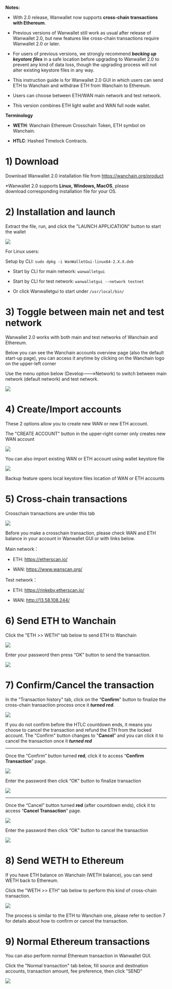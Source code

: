**Notes:**

* With 2.0 release, Wanwallet now supports **cross-chain transactions with Ethereum**. 

* Previous versions of Wanwallet still work as usual after release of Wanwallet 2.0, but new features like cross-chain transactions require Wanwallet 2.0 or later.

* For users of previous versions, we strongly recommend **_backing up keystore files_** in a safe location before upgrading to Wanwallet 2.0 to prevent any kind of data loss, though the upgrading process will not alter existing keystore files in any way.

* This instruction guide is for Wanwallet 2.0 GUI in which users can send ETH to Wanchain and withdraw ETH from Wanchain to Ethereum.

* Users can choose between ETH/WAN main network and test network.

* This version combines ETH light wallet and WAN full node wallet.

**Terminology**

* **WETH**: Wanchain Ethereum Crosschain Token, ETH symbol on Wanchain.

* **HTLC**: Hashed Timelock Contracts.




# 1) Download

Download Wanwallet 2.0 installation file from https://wanchain.org/product

*Wanwallet 2.0 supports **Linux, Windows, MacOS**, please download corresponding installation file for your OS.

# 2) Installation and launch

Extract the file, run, and click the "LAUNCH APPLICATION" button to start the wallet

![](https://raw.githubusercontent.com/albert-fu/images_for_github/master/test/Wanwallet_launch.PNG)


For Linux users: 

Setup by CLI: `sudo dpkg -i WanWalletGui-linux64-2.X.X.deb`

* Start by CLI for main network: `wanwalletgui`                

* Start by CLI for test network: `wanwalletgui --network testnet`

* Or click Wanwalletgui to start under `/usr/local/bin/`

# 3) Toggle between main net and test network

Wanwallet 2.0 works with both main and test networks of Wanchain and Ethereum.

Below you can see the Wanchain accounts overview page (also the default start-up page), you can access it anytime by clicking on the Wanchain logo on the upper-left corner

Use the menu option below (Develop--->Network) to switch between main network (default network) and test network.

![](https://raw.githubusercontent.com/albert-fu/images_for_github/master/test/Wanwallet_toggle_network.PNG)



# 4) Create/Import accounts

These 2 options allow you to create new WAN or new ETH account. 

The "CREATE ACCOUNT" button in the upper-right corner only creates new WAN account

![](https://raw.githubusercontent.com/albert-fu/images_for_github/master/test/Wanwallet_create_account.PNG)

You can also import existing WAN or ETH account using wallet keystore file

![](https://raw.githubusercontent.com/albert-fu/images_for_github/master/test/Wanwallet_create_account.PNG)

Backup feature opens local keystore files location of WAN or ETH accounts



# 5) Cross-chain transactions

Crosschain transactions are under this tab

![](https://raw.githubusercontent.com/albert-fu/images_for_github/master/test/Wanwallet_crosschain.PNG)

Before you make a crosschain transaction, please check WAN and ETH balance in your account in Wanwallet GUI or with links below.

Main network：

* ETH: https://etherscan.io/

* WAN: https://www.wanscan.org/


Test network：

* ETH: https://rinkeby.etherscan.io/

* WAN: http://13.58.108.244/


# 6) Send ETH to Wanchain

Click the "ETH >> WETH" tab below to send ETH to Wanchain

![](https://raw.githubusercontent.com/albert-fu/images_for_github/master/test/Wanwallet_ETHtoWanchain.PNG)

Enter your password then press “OK” button to send the transaction.

![](https://raw.githubusercontent.com/albert-fu/images_for_github/master/test/Wanwallet_sendTransaction.PNG)


# 7) Confirm/Cancel the transaction

In the "Transaction history" tab, click on the “**Confirm**" button to finalize the cross-chain transaction process once it _**turned red**_.

![](https://raw.githubusercontent.com/albert-fu/images_for_github/master/test/Wanwallet_confirm_cancel_transaction.PNG)

If you do not confirm before the HTLC countdown ends, it means you choose to cancel the transaction and refund the ETH from the locked account. 
The "Confirm" button changes to "**Cancel**" and you can click it to cancel the transaction once it _**turned red**_


***

Once the “Confirm” button turned **red**, click it to access “**Confirm Transaction**” page.

![](https://raw.githubusercontent.com/albert-fu/images_for_github/master/test/Wanwallet_confirm_transaction_1.PNG)

Enter the password then click “OK” button to finalize transaction 

![](https://raw.githubusercontent.com/albert-fu/images_for_github/master/test/Wanwallet_confirm_transaction_2.PNG)


***

Once the “Cancel” button turned **red** (after countdown ends), click it to access “**Cancel Transaction**” page.

![](https://raw.githubusercontent.com/albert-fu/images_for_github/master/test/Wanwallet_cancel_transaction_1.PNG)

Enter the password then click “OK” button to cancel the transaction 

![](https://raw.githubusercontent.com/albert-fu/images_for_github/master/test/Wanwallet_cancel_transaction_2.PNG)


# 8) Send WETH to Ethereum

If you have ETH balance on Wanchain (WETH balance), you can send WETH back to Ethereum.

Click the "WETH >> ETH" tab below to perform this kind of cross-chain transaction.    

![](https://raw.githubusercontent.com/albert-fu/images_for_github/master/test/Wanwallet_WETHtoETH.PNG)

The process is similar to the ETH to Wanchain one, please refer to section 7 for details about how to confirm or cancel the transaction.


# 9) Normal Ethereum transactions

You can also perform normal Ethereum transaction in Wanwallet GUI.

Click the "Normal transaction" tab below, fill source and destination accounts, transaction amount, fee preference, then click "SEND"

![](https://raw.githubusercontent.com/albert-fu/images_for_github/master/test/Wanwallet_ETHtoETH.PNG)
